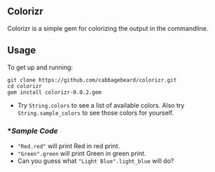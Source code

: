 ## **Colorizr**

Colorizr is a simple gem for colorizing the output in the commandline.

## **Usage**

To get up and running:
```
git clone https://github.com/cabbagebeard/colorizr.git
cd colorizr
gem install colorizr-0.0.2.gem
```

* Try `String.colors` to see a list of available colors. Also try `String.sample_colors` to see those colors for yourself.

### **Sample Code*

* `"Red.red"` will print Red in red print.
* `"Green".green` will print Green in green print.
* Can you guess what `"Light Blue".light_blue` will do?






